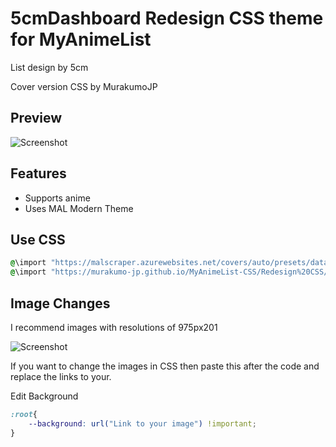 # 5cmDashboard Redesign CSS theme for MyAnimeList

List design by 5cm

Cover version CSS by MurakumoJP

## Preview

![Screenshot](5cmDashboard/5cmDashboard_Redesign_Snapshot.jpg?raw=true)

## Features

* Supports anime
* Uses MAL Modern Theme

## Use CSS

```css
@\import "https://malscraper.azurewebsites.net/covers/auto/presets/dataimagelinkafter";
@\import "https://murakumo-jp.github.io/MyAnimeList-CSS/Redesign%20CSS/5cmDashboard/5cmDashboard_Redesign.css";
```

## Image Сhanges

I recommend images with resolutions of 975px201

![Screenshot](5cmDashboard/CoverImageEdit.jpg?raw=true)

If you want to change the images in CSS then paste this after the code and replace the links to your.

Edit Background

```css
:root{
	--background: url("Link to your image") !important;
}
```
